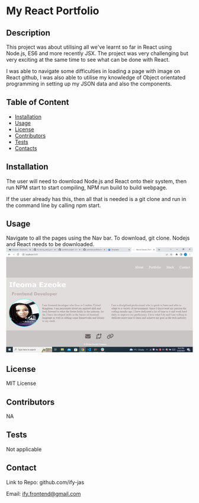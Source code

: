 # My React Portfolio

 ## Description
  This project was about utilising all we've learnt so far in React using Node.js, ES6 and more recently JSX. The project was very challenging but very exciting at the same time to see what can be done with React.

  I was able to navigate some difficulties in loading a page with image on React github, I was also able to utilise my knowledge of Object orientated programming in setting up my JSON data and also the components.

  ## Table of Content
  * [Installation](#Installation)
  * [Usage](#Usage)
  * [License](#License)
  * [Contributors](#Contributors)
  * [Tests](#Tests)
  * [Contacts](#Contacts)
  
  

  
  ## Installation
  The user will need to download Node.js and React onto their system, then run NPM start to start compiling, NPM run build to build webpage.

  If the user already has this, then all that is needed is a git clone and run in the command line by calling npm start.


  
  ## Usage
  Navigate to all the pages using the Nav bar.
  To download, git clone.
  Nodejs and React needs to be downloaded.
    ![screenshot of portfolio about page](src/images/Screenshot%20(36).png)



  ## License
  MIT License

  
  ## Contributors
  NA

  
  ## Tests
  Not applicable

  
  ## Contact
  Link to Repo: github.com/ify-jas

  Email: ify.frontend@gmail.com
